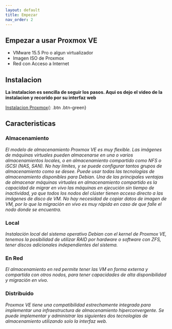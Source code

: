 ```yaml
---
layout: default
title: Empezar
nav_order: 2
---
```


## Empezar a usar Proxmox VE

* VMware 15.5 Pro o algun virtualizador
* Imagen ISO de Proxmox
* Red con Acceso a Internet

## Instalacion

**La instalacion es sencilla de seguir los pasos. Aqui os dejo el video de la instalacion y recorido por su interfaz web**

[Instalacion Proxmox](https://youtu.be/9RJEmG5y9kQ){: .btn .btn-green}

## Caracteristicas

### Almacenamiento

_El modelo de almacenamiento Proxmox VE es muy flexible. Las imágenes de máquinas virtuales pueden almacenarse en una o varios almacenamientos locales, o en almacenamiento compartido como NFS o iSCSI (NAS, SAN). No hay límites, y se puede configurar tantos grupos de almacenamiento como se desee. Puede usar todas las tecnologías de almacenamiento disponibles para Debian.
Una de las principales ventajas de almacenar máquinas virtuales en almacenamiento compartido es la capacidad de migrar en vivo las máquinas en ejecución sin tiempo de inactividad, ya que todos los nodos del clúster tienen acceso directo a las imágenes de disco de VM. No hay necesidad de copiar datos de imagen de VM, por lo que la migración en vivo es muy rápida en caso de que falle el nodo donde se encuentra._

### Local

_Instalación local del sistema operativo Debian con el kernel de Proxmox VE, tenemos la posibilidad de utilizar RAID por hardware o software con ZFS, tener discos adicionales independientes del sistema._

### En Red

_El almacenamiento en red permite tener las VM en forma externa y compartida con otros nodos, para tener capacidades de alta disponibilidad y migración en vivo._

### Distribuido

_Proxmox VE tiene una compatibilidad estrechamente integrada para implementar una infraestructura de almacenamiento hiperconvergente. Se puede implementar y administrar las siguientes dos tecnologías de almacenamiento utilizando solo la interfaz web._